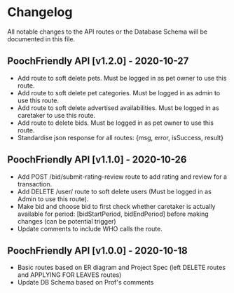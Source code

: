 # Changelog

All notable changes to the API routes or the Database Schema will be documented in this file.

## PoochFriendly API [v1.2.0] - 2020-10-27

- Add route to soft delete pets. Must be logged in as pet owner to use this route.
- Add route to soft delete pet categories. Must be logged in as admin to use this route.
- Add route to soft delete advertised availabilities. Must be logged in as caretaker to use this route.
- Add route to delete bids. Must be logged in as pet owner to use this route.
- Standardise json response for all routes: {msg, error, isSuccess, result}

## PoochFriendly API [v1.1.0] - 2020-10-26

- Add POST /bid/submit-rating-review route to add rating and review for a transaction.
- Add DELETE /user/ route to soft delete users (Must be logged in as Admin to use this route).
- Make bid and choose bid to first check whether caretaker is actually available for period: [bidStartPeriod, bidEndPeriod] before making changes (can be potential trigger)
- Update comments to include WHO calls the route.

## PoochFriendly API [v1.0.0] - 2020-10-18

- Basic routes based on ER diagram and Project Spec (left DELETE routes and APPLYING FOR LEAVES routes)
- Update DB Schema based on Prof's comments
